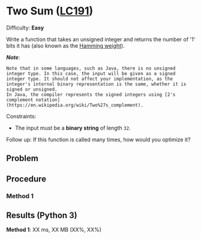 # Two Sum ([LC191](https://leetcode.com/problems/number-of-1-bits/))
Difficulty: **Easy**

Write a function that takes an unsigned integer and returns the number of '1' bits it has (also known as the [Hamming weight](http://en.wikipedia.org/wiki/Hamming_weight)).

***Note***:

    Note that in some languages, such as Java, there is no unsigned integer type. In this case, the input will be given as a signed integer type. It should not affect your implementation, as the integer's internal binary representation is the same, whether it is signed or unsigned.
    In Java, the compiler represents the signed integers using [2's complement notation](https://en.wikipedia.org/wiki/Two%27s_complement).

Constraints:
- The input must be a **binary string** of length `32`.

Follow up: If this function is called many times, how would you optimize it?

## Problem

## Procedure

### Method 1

## Results (Python 3)

**Method 1**:  XX ms, XX MB (XX%, XX%)
